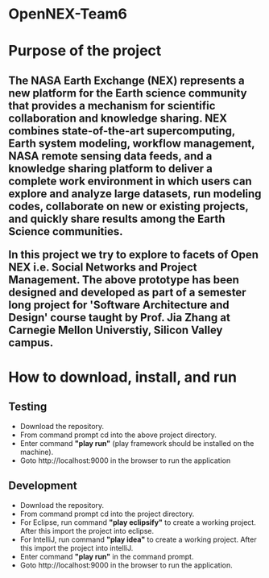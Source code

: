 # OpenNEX-Team6

<H1> Purpose of the project <H2>
<p>The NASA Earth Exchange (NEX) represents a new platform for the Earth science community that provides a mechanism for scientific collaboration and knowledge sharing.  NEX combines state-of-the-art supercomputing, Earth system modeling, workflow management, NASA remote sensing data feeds, and a knowledge sharing platform to deliver a complete work environment in which users can explore and analyze large datasets, run modeling codes, collaborate on new or existing projects, and quickly share results among the Earth Science communities.
</p>
<p> In this project we try to explore to facets of Open NEX i.e. Social Networks and Project Management. The above prototype has been designed and developed as part of a semester long project for 'Software Architecture and Design' course taught by Prof. Jia Zhang at Carnegie Mellon Universtiy, Silicon Valley campus. 
<p>

<H1>How to download, install, and run</H1>
<H2>Testing</H2>
<ul>
  <li> Download the repository.
  <li> From command prompt cd into the above project directory.
  <li> Enter command <b>"play run"</b> (play framework should be installed on the machine).
  <li> Goto http://localhost:9000 in the browser to run the application
</ul>

<h2>Development</H2>
<ul> 
  <li> Download the repository.
  <li> From command prompt cd into the project directory.
  <li> For Eclipse, run command <b>"play eclipsify"</b> to create a working project. After this import the project into eclipse.
  <li> For IntelliJ, run command <b>"play idea"</b> to create a working project. After this import the project into intelliJ.
  <li> Enter command <b>"play run"</b> in the command prompt.
  <li> Goto http://localhost:9000 in the browser to run the application.
</ul>
